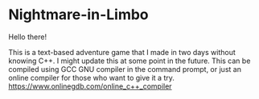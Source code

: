 # Nightmare-in-Limbo
Hello there!

This is a text-based adventure game that I made in two days without knowing C++.
I might update this at some point in the future. This can be compiled using GCC GNU compiler 
in the command prompt, or just an online compiler for those who want to give it a try.
https://www.onlinegdb.com/online_c++_compiler

